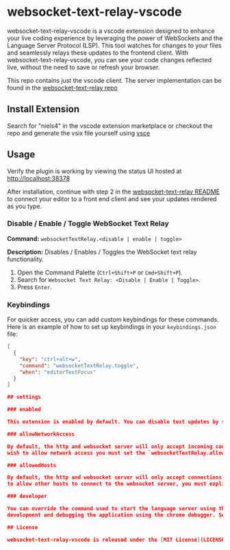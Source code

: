 # websocket-text-relay-vscode

websocket-text-relay-vscode is a vscode extension designed to enhance your live coding experience by leveraging the power of WebSockets and the Language Server Protocol (LSP).
This tool watches for changes to your files and seamlessly relays these updates to the frontend client.
With websocket-text-relay-vscode, you can see your code changes reflected live, without the need to save or refresh your browser.

This repo contains just the vscode client. The server implementation can be found in the [websocket-text-relay repo](https://github.com/niels4/websocket-text-relay)

## Install Extension

Search for "niels4" in the vscode extension marketplace or checkout the repo and generate the vsix file yourself using [vsce](https://code.visualstudio.com/api/working-with-extensions/publishing-extension#vsce)

## Usage

Verify the plugin is working by viewing the status UI hosted at [http://localhost:38378](http://localhost:38378)

After installation, continue with step 2 in the [websocket-text-relay README](https://github.com/niels4/websocket-text-relay)
to connect your editor to a front end client and see your updates rendered as you type.

### Disable / Enable / Toggle WebSocket Text Relay

**Command:** `websocketTextRelay.<disable | enable | toggle>`

**Description:** Disables / Enables / Toggles the WebSocket text relay functionality.

1. Open the Command Palette (`Ctrl+Shift+P` or `Cmd+Shift+P`).
2. Search for `Websocket Text Relay: <Disable | Enable | Toggle>`.
3. Press `Enter`.

### Keybindings

For quicker access, you can add custom keybindings for these commands. Here is an example of how to set up keybindings in your `keybindings.json` file:

```json
[
  {
    "key": "ctrl+alt+w",
    "command": "websocketTextRelay.toggle",
    "when": "editorTextFocus"
  }
]

## settings

### enabled

This extension is enabled by default. You can disable text updates by setting `websocketTextRelay.enabled` setting to false.

### allowNetworkAccess

By default, the http and websocket server will only accept incoming connections from your local machine. If you
wish to allow network access you must set the `websocketTextRelay.allowNetworkAccess` setting to true.

### allowedHosts

By default, the http and websocket server will only accept connections where the hostname is `localhost`. If you wish
to allow other hosts to connect to the websocket server, you must explicitly allow them using the `websocketTextRelay.allowedHosts` setting.

### developer

You can override the command used to start the language server using the `websocketTextRelay.developer.serverCommand` and `websocketTextRelay.developer.serverCommandArgs` settings. This is useful for local
development and debugging the application using the chrome debugger. See the [develoeprs guide](https://github.com/niels4/websocket-text-relay/blob/main/docs/dev-getting-started.md) for more information.

## License

websocket-text-relay-vscode is released under the [MIT License](LICENSE).
```
